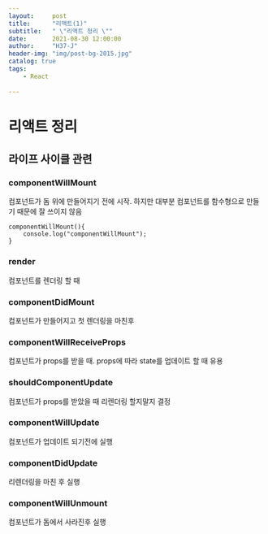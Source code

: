 ```yaml
---
layout:     post
title:      "리액트(1)"
subtitle:   " \"리액트 정리 \""
date:       2021-08-30 12:00:00
author:     "H37-J"
header-img: "img/post-bg-2015.jpg"
catalog: true
tags:
    - React
    
---
```


# 리액트 정리

## 라이프 사이클 관련

### componentWillMount

컴포넌트가 돔 위에 만들어지기 전에 시작.
하지만 대부분 컴포넌트를 함수형으로 만들기 때문에 잘 쓰이지 않음

```
componentWillMount(){
    console.log("componentWillMount");
} 
```

### render

컴포넌트를 렌더링 할 때

### componentDidMount

컴포넌트가 만들어지고 첫 렌더링을 마친후

### componentWillReceiveProps

컴포넌트가 props를 받을 때. props에 따라 state를 업데이트 할 때 유용

### shouldComponentUpdate

컴포넌트가 props를 받았을 때 리렌더링 할지말지 결정

### componentWillUpdate

컴포넌트가 업데이트 되기전에 실행

### componentDidUpdate

리렌더링을 마친 후 실행

### componentWillUnmount

컴포넌트가 돔에서 사라진후 실행
